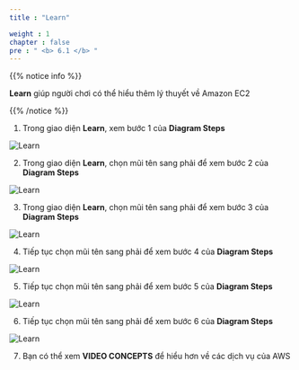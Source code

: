```yaml
---
title : "Learn"

weight : 1
chapter : false
pre : " <b> 6.1 </b> "
---
```


{{% notice info %}}

**Learn** giúp người chơi có thể hiểu thêm lý thuyết về Amazon EC2

{{% /notice %}}

1. Trong giao diện **Learn**, xem bước 1 của **Diagram Steps**

![Learn](/images/6-ec2connect/6.1-learn/1-learn.png?width=90pc)

2. Trong giao diện **Learn**, chọn mũi tên sang phải để xem bước 2 của **Diagram Steps**

![Learn](/images/6-ec2connect/6.1-learn/2-learn.png?width=90pc)

3. Trong giao diện **Learn**, chọn mũi tên sang phải để xem bước 3 của **Diagram Steps**

![Learn](/images/6-ec2connect/6.1-learn/3-learn.png?width=90pc)

4. Tiếp tục chọn mũi tên sang phải để xem bước 4 của **Diagram Steps**

![Learn](/images/6-ec2connect/6.1-learn/4-learn.png?width=90pc)

5. Tiếp tục chọn mũi tên sang phải để xem bước 5 của **Diagram Steps**

![Learn](/images/6-ec2connect/6.1-learn/5-learn.png?width=90pc)

6. Tiếp tục chọn mũi tên sang phải để xem bước 6 của **Diagram Steps**

![Learn](/images/6-ec2connect/6.1-learn/6-learn.png?width=90pc)

7. Bạn có thể xem **VIDEO CONCEPTS** để hiểu hơn về các dịch vụ của AWS
